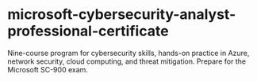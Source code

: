 # microsoft-cybersecurity-analyst-professional-certificate
Nine-course program for cybersecurity skills, hands-on practice in Azure, network security, cloud computing, and threat mitigation. Prepare for the Microsoft SC-900 exam.

